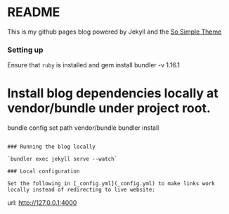 # README

This is my github pages blog powered by Jekyll and the [So Simple Theme](https://github.com/mmistakes/so-simple-theme)

### Setting up

Ensure that `ruby` is installed and gem install bundler -v 1.16.1

# Install blog dependencies locally at vendor/bundle under project root.
bundle config set path vendor/bundle
bundler install
```

### Running the blog locally

`bundler exec jekyll serve --watch`

### Local configuration

Set the following in [_config.yml](_config.yml) to make links work
locally instead of redirecting to live website:

```
url: http://127.0.0.1:4000
```
